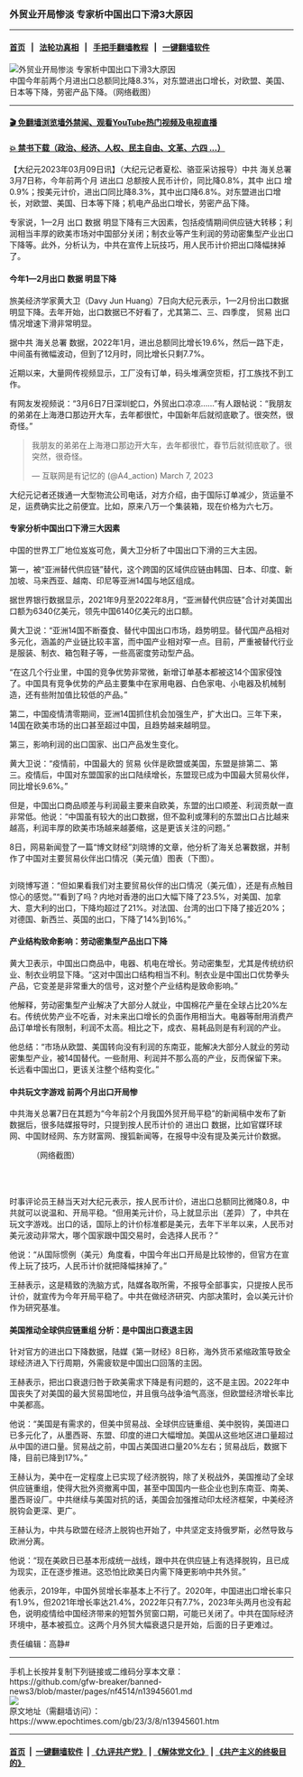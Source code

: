 ### 外贸业开局惨淡 专家析中国出口下滑3大原因
------------------------

#### [首页](https://github.com/gfw-breaker/banned-news3/blob/master/README.md) &nbsp;&nbsp;|&nbsp;&nbsp; [法轮功真相](https://github.com/begood0513/basic/blob/master/README.md)  &nbsp;&nbsp;|&nbsp;&nbsp; [手把手翻墙教程](https://github.com/gfw-breaker/guides/wiki)  &nbsp;&nbsp;|&nbsp;&nbsp; [一键翻墙软件](https://github.com/gfw-breaker/nogfw/blob/master/README.md)  



<div><img alt="外贸业开局惨淡 专家析中国出口下滑3大原因" class="attachment-djy_600_400 size-djy_600_400 wp-post-image" src="https://i.epochtimes.com/assets/uploads/2023/03/id13945932-Collage-Maker-08-Mar-2023-08-48-PM-4201.jpg"/>
<div class="caption">
 中国今年前两个月进出口总额同比降8.3%，对东盟进出口增长，对欧盟、美国、日本等下降，劳密产品下降。（网络截图）
</div></div><hr/>

#### [ 🎬  免翻墙浏览墙外禁闻、观看YouTube热门视频及电视直播](https://github.com/gfw-breaker/HelloWorld)

#### [ 💥  禁书下载（政治、经济、人权、民主自由、文革、六四 ...）](https://github.com/gfw-breaker/books/blob/master/README.md)

<div><p>
 【大纪元2023年03月09日讯】（大纪元记者夏松、骆亚采访报导）中共
 <ok href="https://www.epochtimes.com/gb/tag/%E6%B5%B7%E5%85%B3%E6%80%BB%E7%BD%B2.html">
  海关总署
 </ok>
 3月7日称，今年前两个月
 <ok href="https://www.epochtimes.com/gb/tag/%E8%BF%9B%E5%87%BA%E5%8F%A3.html">
  进出口
 </ok>
 总额按人民币计价，同比降0.8%，其中
 <ok href="https://www.epochtimes.com/gb/tag/%E5%87%BA%E5%8F%A3.html">
  出口
 </ok>
 增0.9%；按美元计价，进出口同比降8.3%，其中出口降6.8%。对东盟进出口增长，对欧盟、美国、日本等下降；机电产品出口增长，劳密产品下降。
</p>
<p>
 专家说，1—2月
 <ok href="https://www.epochtimes.com/gb/tag/%E5%87%BA%E5%8F%A3.html">
  出口
 </ok>
 <ok href="https://www.epochtimes.com/gb/tag/%E6%95%B0%E6%8D%AE.html">
  数据
 </ok>
 明显下降有三大因素，包括疫情期间供应链大转移；利润相当丰厚的欧美市场对中国部分关闭；制衣业等产生利润的劳动密集型产业出口下降等。此外，分析认为，中共在宣传上玩技巧，用人民币计价把出口降幅抹掉了。
</p>
<h4>
 今年1—2月出口
 <ok href="https://www.epochtimes.com/gb/tag/%E6%95%B0%E6%8D%AE.html">
  数据
 </ok>
 明显下降
</h4>
<p>
 旅美经济学家黄大卫（Davy Jun Huang）7日向大纪元表示，1—2月份出口数据明显下降。去年开始，出口数据已不好看了，尤其第二、三、四季度，
 <ok href="https://www.epochtimes.com/gb/tag/%E8%B4%B8%E6%98%93.html">
  贸易
 </ok>
 出口情况增速下滑非常明显。
</p>
<p>
 据中共
 <ok href="https://www.epochtimes.com/gb/tag/%E6%B5%B7%E5%85%B3%E6%80%BB%E7%BD%B2.html">
  海关总署
 </ok>
 数据，2022年1月，进出总额同比增长19.6%，然后一路下走，中间虽有微幅波动，但到了12月时，同比增长只剩7.7%。
</p>
<p>
 近期以来，大量网传视频显示，工厂没有订单，码头堆满空货柜，打工族找不到工作。
</p>
<p>
 有网友发视频说：“3月6日7日深圳蛇口，外贸出口凉凉……”有人跟帖说：“我朋友的弟弟在上海港口那边开大车，去年都很忙，中国新年后就彻底歇了。很突然，很奇怪。”
</p>
<blockquote class="twitter-tweet" data-width="550">
 <p dir="ltr" lang="zh">
  我朋友的弟弟在上海港口那边开大车，去年都很忙，春节后就彻底歇了。很突然，很奇怪。
 </p>
 <p>
  — 互联网是有记忆的 (@A4_action)
  <ok href="https://twitter.com/A4_action/status/1633211388461215744?ref_src=twsrc%5Etfw">
   March 7, 2023
  </ok>
 </p>
</blockquote>
<p>
</p>
<p>
 大纪元记者还拨通一大型物流公司电话，对方介绍，由于国际订单减少，货运量不足，运费确实比之前便宜。比如，原来八万一个集装箱，现在价格为六七万。
</p>
<h4>
 专家分析中国出口下滑三大因素
</h4>
<p>
 中国的世界工厂地位岌岌可危，黄大卫分析了中国出口下滑的三大主因。
</p>
<p>
 第一，被“亚洲替代供应链”替代，这个跨国的区域供应链由韩国、日本、印度、新加坡、马来西亚、越南、印尼等亚洲14国与地区组成。
</p>
<p>
 据世界银行数据显示，2021年9月至2022年8月，“亚洲替代供应链”合计对美国出口额为6340亿美元，领先中国6140亿美元的出口额。
</p>
<p>
 黄大卫说：“亚洲14国不断蚕食、替代中国出口市场，趋势明显。替代国产品相对多元化，涵盖的产业链比较丰富，而中国产业相对窄一点。目前，严重被替代行业是服装、制衣、箱包鞋子等，一些高密度劳动型产品。
</p>
<p>
 “在这几个行业里，中国的竞争优势非常微，新增订单基本都被这14个国家侵蚀了。中国具有竞争优势的产品主要集中在家用电器、白色家电、小电器及机械制造，还有些附加值比较低的产品。”
</p>
<p>
 第二，中国疫情清零期间，亚洲14国抓住机会加强生产，扩大出口。三年下来，14国在欧美市场的出口甚至超过中国，且趋势越来越明显。
</p>
<p>
 第三，影响利润的出口国家、出口产品发生变化。
</p>
<p>
 黄大卫说：“疫情前，中国最大的
 <ok href="https://www.epochtimes.com/gb/tag/%E8%B4%B8%E6%98%93.html">
  贸易
 </ok>
 伙伴是欧盟或美国，东盟是排第二、第三。疫情后，中国对东盟国家的出口陆续增长，东盟现已成为中国最大贸易伙伴，同比增长9.6%。”
</p>
<p>
 但是，中国出口商品顺差与利润最主要来自欧美，东盟的出口顺差、利润贡献一直非常低。他说：“中国虽有较大的出口数据，但不盈利或薄利的东盟出口占比越来越高，利润丰厚的欧美市场越来越萎缩，这是更该关注的问题。”
</p>
<p>
 8日，网易新闻登了一篇“博文财经”刘晓博的文章，他分析了海关总署数据，并制作了中国对主要贸易伙伴出口情况（美元值）图表（下图）。
</p>
<p>
 <ok href="https://i.epochtimes.com/assets/uploads/2023/03/id13945890-81a9c6d8a47b94cc892b4dda8e3a0691.png">
  <img alt="" class="size-large wp-image-13945890 aligncenter" src="https://i.epochtimes.com/assets/uploads/2023/03/id13945890-81a9c6d8a47b94cc892b4dda8e3a0691-600x987.png"/>
 </ok>
</p>
<p>
 刘晓博写道：“但如果看我们对主要贸易伙伴的出口情况（美元值），还是有点触目惊心的感觉。”“看到了吗？内地对香港的出口大幅下降了23.5%，对美国、加拿大、意大利的出口，下降均超过了21%。对法国、台湾的出口下降了接近20%；对德国、新西兰、英国的出口，下降了14%到16%。”
</p>
<h4>
 产业结构致命影响：劳动密集型产品出口下降
</h4>
<p>
 黄大卫表示，中国出口商品中，电器、机电在增长。劳动密集型，尤其是传统纺织业、制衣业明显下降。“这对中国出口结构相当不利。制衣业是中国出口优势拳头产品，它变差是非常重大的信号，这对整个产业结构是致命影响。”
</p>
<p>
 他解释，劳动密集型产业解决了大部分人就业，中国棉花产量在全球占比20%左右。传统优势产业不吃香，对未来出口增长的负面作用相当大。电器等耐用消费产品订单增长有限制，利润不太高。相比之下，成衣、易耗品则是有利润的产业。
</p>
<p>
 他总结：“市场从欧盟、美国转向没有利润的东南亚，能解决大部分人就业的劳动密集型产业，被14国替代。一些耐用、利润并不那么高的产业，反而保留下来。长远看中国出口，更该关注整个结构变化。”
</p>
<h4>
 中共玩文字游戏 前两个月出口开局惨
</h4>
<p>
 中共海关总署7日在其题为“今年前2个月我国外贸开局平稳”的新闻稿中发布了新数据后，很多陆媒报导时，只提到按人民币计价的
 <ok href="https://www.epochtimes.com/gb/tag/%E8%BF%9B%E5%87%BA%E5%8F%A3.html">
  进出口
 </ok>
 数据，比如官媒环球网、中国财经网、东方财富网、搜狐新闻等，在报导中没有提及美元计价数据。
</p>
<figure aria-describedby="caption-attachment-13946828" class="wp-caption aligncenter" id="attachment_13946828" style="width: 600px">
 <ok href="https://i.epochtimes.com/assets/uploads/2023/03/id13946828-b343ca8f03460aea45393ad7eb59e698.png" target="_blank">
  <img alt="" class="size-large wp-image-13946828" src="https://i.epochtimes.com/assets/uploads/2023/03/id13946828-b343ca8f03460aea45393ad7eb59e698-600x462.png"/>
 </ok>
 <br/><figcaption class="wp-caption-text" id="caption-attachment-13946828">
  （网络截图）
 </figcaption><br/>
</figure><br/>
<p>
 时事评论员王赫当天对大纪元表示，按人民币计价，进出口总额同比微降0.8，中共就可以说温和、开局平稳。“但用美元计价，马上就显示出（差异）了，中共在玩文字游戏。出口的话，国际上的计价标准都是美元，去年下半年以来，人民币对美元波动非常大，哪个国家跟中国交易时，会选择人民币？”
</p>
<p>
 他说：“从国际惯例（美元）角度看，中国今年出口开局是比较惨的，但官方在宣传上玩了技巧，人民币计价就把降幅抹掉了。”
</p>
<p>
 王赫表示，这是精致的洗脑方式，陆媒各取所需，不报导全部事实，只提按人民币计价，就宣传为今年开局平稳了。中共在做经济研究、内部决策时，会以美元计价作为研究基准。
</p>
<h4>
 美国推动全球供应链重组 分析：是中国出口衰退主因
</h4>
<p>
 针对官方的进出口下降数据，陆媒《第一财经》8日称，海外货币紧缩政策导致全球经济进入下行周期，外需疲软是中国出口回落的主因。
</p>
<p>
 王赫表示，把出口衰退归咎于欧美需求下降是有问题的，这不是主因。2022年中国丧失了对美国的最大贸易国地位，并且俄乌战争油气高涨，但欧盟经济增长率比中美都高。
</p>
<p>
 他说：“美国是有需求的，但美中贸易战、全球供应链重组、美中脱钩，美国进口已多元化了，从墨西哥、东盟、印度的进口大幅增加。美国从这些地区进口量超过从中国的进口量。贸易战之前，中国占美国进口量20%左右；贸易战后，数据下降，目前已降到17%。”
</p>
<p>
 王赫认为，美中在一定程度上已实现了经济脱钩，除了关税战外，美国推动了全球供应链重组，使得大批外资撤离中国，甚至中国国内一些企业也到东南亚、南美、墨西哥设厂。中共继续与美国对抗的话，美国会加强推动印太经济框架，中美经济脱钩会更深、更广。
</p>
<p>
 王赫认为，中共与欧盟在经济上脱钩也开始了，中共坚定支持俄罗斯，必然导致与欧洲分离。
</p>
<p>
 他说：“现在美欧日已基本形成统一战线，跟中共在供应链上有选择脱钩，且已成为现实，正在逐步推进。这恐怕比欧美日内需下降更影响中共外贸。”
</p>
<p>
 他表示，2019年，中国外贸增长率基本上不行了。2020年，中国进出口增长率只有1.9%，但2021年增长率达21.4%，2022年只有7.7%，2023年头两月也没有起色，说明疫情给中国经济带来的短暂外贸窗口期，可能已关闭了。中共在国际经济环境中，基本被孤立。这两个月外贸大幅衰退只是开始，后面的日子更难过。
</p>
<p>
 责任编辑：高静#
</p>
</div>
<hr/>
手机上长按并复制下列链接或二维码分享本文章：<br/>
https://github.com/gfw-breaker/banned-news3/blob/master/pages/nf4514/n13945601.md <br/>
<a href='https://github.com/gfw-breaker/banned-news3/blob/master/pages/nf4514/n13945601.md'><img src='https://github.com/gfw-breaker/banned-news3/blob/master/pages/nf4514/n13945601.md.png'/></a> <br/>
原文地址（需翻墙访问）：https://www.epochtimes.com/gb/23/3/8/n13945601.htm


------------------------
#### [首页](https://github.com/gfw-breaker/banned-news3/blob/master/README.md) &nbsp;|&nbsp; [一键翻墙软件](https://github.com/gfw-breaker/nogfw/blob/master/README.md) &nbsp;| [《九评共产党》](https://github.com/gfw-breaker/9ping.md/blob/master/README.md#九评之一评共产党是什么) | [《解体党文化》](https://github.com/gfw-breaker/jtdwh.md/blob/master/README.md) | [《共产主义的终极目的》](https://github.com/gfw-breaker/gczydzjmd.md/blob/master/README.md)


<img src='http://gfw-breaker.win/banned-news3/pages/nf4514/n13945601.md' width='0px' height='0px'/>
